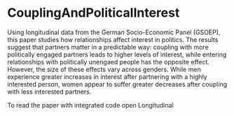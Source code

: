 # CouplingAndPoliticalInterest

Using longitudinal data from the German Socio-Economic Panel (GSOEP), this paper studies how relationships affect interest in politics. The results suggest that partners matter in a predictable way: coupling with more politically engaged partners leads to higher levels of interest, while entering relationships with politically unengaed people has the opposite effect. However, the size of these effects vary across genders. While men experience greater increases in interest after partnering with a highly interested person, women appear to suffer greater decreases after coupling with less interested partners. 

To read the paper with integrated code open Longitudinal
